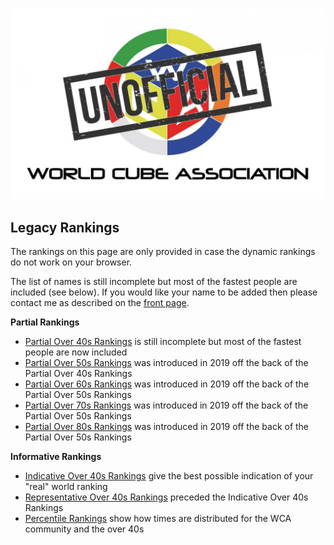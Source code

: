 ![alt text](img/logo.jpg "logo")
## Legacy Rankings

The rankings on this page are only provided in case the dynamic rankings do not work on your browser.

The list of names is still incomplete but most of the fastest people are included (see below). If you would like your name to be added then please contact me as described on the [front page](README.md).

**Partial Rankings**

* [Partial Over 40s Rankings](Partial_Rankings_40.md) is still incomplete but most of the fastest people are now included
* [Partial Over 50s Rankings](Partial_Rankings_50.md) was introduced in 2019 off the back of the Partial Over 40s Rankings
* [Partial Over 60s Rankings](Partial_Rankings_60.md) was introduced in 2019 off the back of the Partial Over 50s Rankings
* [Partial Over 70s Rankings](Partial_Rankings_70.md) was introduced in 2019 off the back of the Partial Over 50s Rankings
* [Partial Over 80s Rankings](Partial_Rankings_80.md) was introduced in 2019 off the back of the Partial Over 50s Rankings

**Informative Rankings**

* [Indicative Over 40s Rankings](Indicative_Rankings_40.md) give the best possible indication of your "real" world ranking
* [Representative Over 40s Rankings](Representative_Rankings_40.md) preceded the Indicative Over 40s Rankings
* [Percentile Rankings](Percentile_Rankings.md) show how times are distributed for the WCA community and the over 40s

